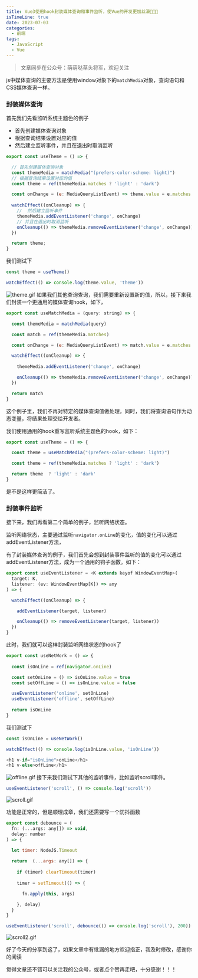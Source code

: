 ```yaml
---
title: Vue3使用hook封装媒体查询和事件监听，使Vue的开发更加丝滑🚀🚀🚀
isTimeLine: true
date: 2023-07-03
categories:
  - 前端
tags:
  - JavaScript
  - Vue
---
```

> 文章同步在公众号：萌萌哒草头将军，欢迎关注

js中媒体查询的主要方法是使用window对象下的`matchMedia`对象，查询语句和CSS媒体查询一样。

### 封装媒体查询

首先我们先看监听系统主题色的例子

- 首先创建媒体查询对象
- 根据查询结果设置对应的值
- 然后建立监听事件，并且在退出时取消监听

```js
export const useTheme = () => {

  // 首先创建媒体查询对象
  const themeMedia = matchMedia("(prefers-color-scheme: light)")
  // 根据查询结果设置对应的值
  const theme = ref(themeMedia.matches ? 'light' : 'dark')

  const onChange = (e: MediaQueryListEvent) => theme.value = e.matches ? 'light' : 'dark'
  
  watchEffect((onCleanup) => {
    //  然后建立监听事件
    themeMedia.addEventListener('change', onChange)
    // 并且在退出时取消监听
    onCleanup(() => themeMedia.removeEventListener('change', onChange))
  })

  return theme;
}
```
我们测试下
```js
const theme = useTheme()

watchEffect(() => console.log(theme.value, 'theme'))
```
![theme.gif](https://p1-juejin.byteimg.com/tos-cn-i-k3u1fbpfcp/37e33588ee4b40438365db6841af4326~tplv-k3u1fbpfcp-watermark.image?)
如果我们其他查询查询，我们需要重新设置新的值，所以，接下来我们封装一个更通用的媒体查询hook，如下，
```js
export const useMatchMedia = (query: string) => {

  const themeMedia = matchMedia(query)

  const match = ref(themeMedia.matches)

  const onChange = (e: MediaQueryListEvent) => match.value = e.matches

  watchEffect((onCleanup) => {
    
    themeMedia.addEventListener('change', onChange)

    onCleanup(() => themeMedia.removeEventListener('change', onChange))
  })

  return match
}
```
这个例子里，我们不再对特定的媒体查询值做处理，同时，我们将查询语句作为动态变量，将结果处理交给开发者。

我们使用通用的hook重写监听系统主题色的hook，如下：
```js
export const useTheme = () => {

  const theme = useMatchMedia("(prefers-color-scheme: light)")

  const theme = ref(themeMedia.matches ? 'light' : 'dark')

  return theme  ? 'light' : 'dark'
}
```
是不是这样更简洁了。

### 封装事件监听

接下来，我们再看第二个简单的例子，监听网络状态。

监听网络状态，主要通过监听`navigator.onLine`的变化，值的变化可以通过addEventListener方法，

有了封装媒体查询的例子，我们首先会想到封装事件监听的值的变化可以通过addEventListener方法，成为一个通用的钩子函数。如下：
```js
export const useEventListener = <K extends keyof WindowEventMap>(
  target: K,
  listener: (ev: WindowEventMap[K]) => any
) => {

  watchEffect((onCleanup) => {

    addEventListener(target, listener)

    onCleanup(() => removeEventListener(target, listener))
  })
}
```
此时，我们就可以这样封装监听网络状态的hook了
```js
export const useNetWork = () => {
  
  const isOnLine = ref(navigator.onLine)

  const setOnLine = () => isOnLine.value = true
  const setOffLine = () => isOnLine.value = false

  useEventListener('online', setOnLine)
  useEventListener('offline', setOffLine)
  
  return isOnLine
}
```
我们测试下
```js
const isOnLine = useNetWork()

watchEffect(() => console.log(isOnLine.value, 'isOnLine'))

<h1 v-if="isOnLine">onLine</h1>
<h1 v-else>offLine</h1>
```
![offline.gif](https://p9-juejin.byteimg.com/tos-cn-i-k3u1fbpfcp/84a306c2d8b54d238cf32f8ba9473556~tplv-k3u1fbpfcp-watermark.image?)
接下来我们测试下其他的监听事件，比如监听scroll事件。
```js
useEventListener('scroll', () => console.log('scroll'))
```

![scroll.gif](https://p3-juejin.byteimg.com/tos-cn-i-k3u1fbpfcp/d43ab372521e436ba7099877db0b639c~tplv-k3u1fbpfcp-watermark.image?)

功能是正常的，但是顺理成章，我们还需要写一个防抖函数
```js
export const debounce = (
  fn: (...args: any[]) => void,
  delay: number
) => {

  let timer: NodeJS.Timeout
  
  return  (...args: any[]) => {
  
    if (timer) clearTimeout(timer)
  
    timer = setTimeout(() => {

      fn.apply(this, args)

    }, delay)
  }
}
```

```js
useEventListener('scroll', debounce(() => console.log('scroll'), 200))
```

![scroll2.gif](https://p9-juejin.byteimg.com/tos-cn-i-k3u1fbpfcp/a64954ae2f234f7f80c2c9d2cd727664~tplv-k3u1fbpfcp-watermark.image?)

好了今天的分享到这了，如果文章中有纰漏的地方欢迎指正，我及时修改，感谢你的阅读

觉得文章还不错可以关注我的公众号，或者点个赞再走吧，十分感谢！！！